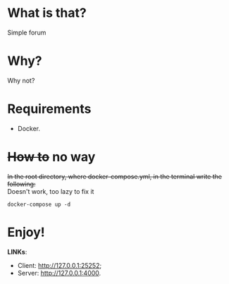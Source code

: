 # What is that?
Simple forum
# Why?
Why not?
# Requirements
- Docker.
# ~~How to~~ no way
~~In the root directory, where docker-compose.yml, in the terminal write the following:~~<br />
Doesn't work, too lazy to fix it<br />
```console
docker-compose up -d
```
# Enjoy!
**LINKs**:
- Client: http://127.0.0.1:25252;
- Server: http://127.0.0.1:4000.
